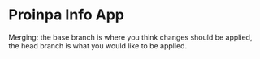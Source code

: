 # Proinpa Info App

Merging: the base branch is where you think changes should be applied, the head branch is what you would like to be applied.
